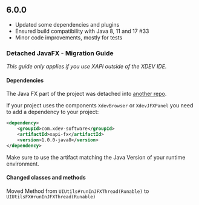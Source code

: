 ## 6.0.0
* Updated some dependencies and plugins
* Ensured build compatibility with Java 8, 11 and 17 #33 
* Minor code improvements, mostly for tests

### Detached JavaFX - Migration Guide

*This guide only applies if you use XAPI outside of the XDEV IDE.*

#### Dependencies
The Java FX part of the project was detached into [another repo](https://github.com/xdev-software/xapi-fx).

If your project uses the components `XdevBrowser` or `XdevJFXPanel` you need to add a dependency to your project:
```XML
<dependency>
    <groupId>com.xdev-software</groupId>
    <artifactId>xapi-fx</artifactId>
    <version>1.0.0-java8</version>
</dependency>
```
Make sure to use the artifact matching the Java Version of your runtime environment.

#### Changed classes and methods
Moved Method from `UIUtils#runInJFXThread(Runable)` to `UIUtilsFX#runInJFXThread(Runable)`

